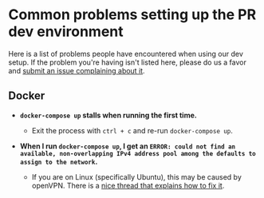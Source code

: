 # Common problems setting up the PR dev environment

Here is a list of problems people have encountered when using our dev setup. If the problem you're having isn't listed here, please do us a favor and [submit an issue complaining about it](https://github.com/politicalrev/political-revolution.com/issues/new).

## Docker

- **`docker-compose up` stalls when running the first time.**
  - Exit the process with `ctrl + c` and re-run `docker-compose up`.

- **When I run `docker-compose up`, I get an `ERROR: could not find an available, non-overlapping IPv4 address pool among the defaults to assign to the network`.**

  - If you are on Linux (specifically Ubuntu), this may be caused by openVPN. There is a [nice thread that explains how to fix it](https://github.com/docker/libnetwork/issues/779).